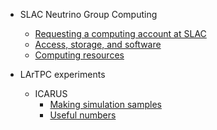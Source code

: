 - SLAC Neutrino Group Computing
  - [Requesting a computing account at SLAC](guides/account.md)
  - [Access, storage, and software](guides/access.md)
  - [Computing resources](guides/resources.md)

- LArTPC experiments
  - ICARUS
    - [Making simulation samples](icarus/production.md)
    - [Useful numbers](icarus/numbers.md)
